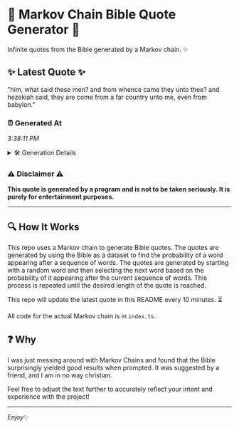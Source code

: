 # 📖 Markov Chain Bible Quote Generator 📖

Infinite quotes from the Bible generated by a Markov chain. ✨

## ✨ Latest Quote ✨
"him, what said these men? and from whence came they unto thee? and hezekiah said, they are come from a far country unto me, even from babylon."

### ⏰ Generated At
*3:38:11 PM*

<details>
    <summary>🛠️ Generation Details</summary>
    <p>
        <strong>🌱 Seed:</strong> him,<br>
        <strong>🔄 Iterations:</strong> 26<br>
        <strong>📜 Context History:</strong><br>[ him, ]: what<br>[ him,, what ]: said<br>[ him,, what, said ]: these<br>[ him,, what, said, these ]: men?<br>[ him,, what, said, these, men? ]: and<br>[ him,, what, said, these, men?, and ]: from<br>[ what, said, these, men?, and, from ]: whence<br>[ said, these, men?, and, from, whence ]: came<br>[ these, men?, and, from, whence, came ]: they<br>[ men?, and, from, whence, came, they ]: unto<br>[ and, from, whence, came, they, unto ]: thee?<br>[ from, whence, came, they, unto, thee? ]: and<br>[ whence, came, they, unto, thee?, and ]: hezekiah<br>[ came, they, unto, thee?, and, hezekiah ]: said,<br>[ they, unto, thee?, and, hezekiah, said, ]: they<br>[ unto, thee?, and, hezekiah, said,, they ]: are<br>[ thee?, and, hezekiah, said,, they, are ]: come<br>[ and, hezekiah, said,, they, are, come ]: from<br>[ hezekiah, said,, they, are, come, from ]: a<br>[ said,, they, are, come, from, a ]: far<br>[ they, are, come, from, a, far ]: country<br>[ are, come, from, a, far, country ]: unto<br>[ come, from, a, far, country, unto ]: me,<br>[ from, a, far, country, unto, me, ]: even<br>[ a, far, country, unto, me,, even ]: from<br>[ far, country, unto, me,, even, from ]: babylon.<br>
    </p>
</details>

### ⚠️ Disclaimer ⚠️
**This quote is generated by a program and is not to be taken seriously. It is purely for entertainment purposes.**

---

## 🔍 How It Works

This repo uses a Markov chain to generate Bible quotes. The quotes are generated by using the Bible as a dataset to find the probability of a word appearing after a sequence of words. The quotes are generated by starting with a random word and then selecting the next word based on the probability of it appearing after the current sequence of words. This process is repeated until the desired length of the quote is reached.

This repo will update the latest quote in this README every 10 minutes. ⏳

All code for the actual Markov chain is in `index.ts`.

## ❓ Why

I was just messing around with Markov Chains and found that the Bible surprisingly yielded good results when prompted. 
It was suggested by a friend, and I am in no way christian.

Feel free to adjust the text further to accurately reflect your intent and experience with the project!

---

*Enjoy*✨
